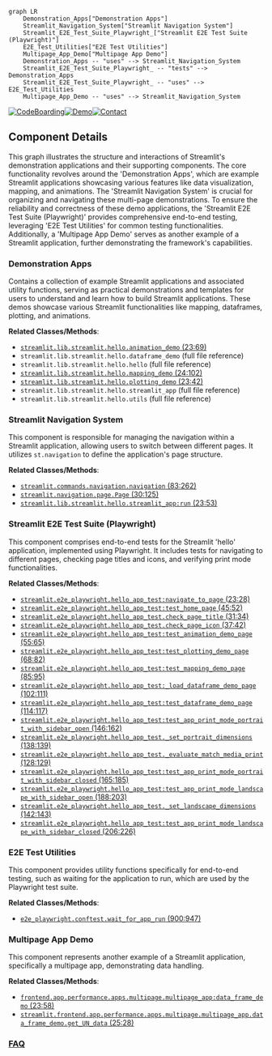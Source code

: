 ```mermaid
graph LR
    Demonstration_Apps["Demonstration Apps"]
    Streamlit_Navigation_System["Streamlit Navigation System"]
    Streamlit_E2E_Test_Suite_Playwright_["Streamlit E2E Test Suite (Playwright)"]
    E2E_Test_Utilities["E2E Test Utilities"]
    Multipage_App_Demo["Multipage App Demo"]
    Demonstration_Apps -- "uses" --> Streamlit_Navigation_System
    Streamlit_E2E_Test_Suite_Playwright_ -- "tests" --> Demonstration_Apps
    Streamlit_E2E_Test_Suite_Playwright_ -- "uses" --> E2E_Test_Utilities
    Multipage_App_Demo -- "uses" --> Streamlit_Navigation_System
```
[![CodeBoarding](https://img.shields.io/badge/Generated%20by-CodeBoarding-9cf?style=flat-square)](https://github.com/CodeBoarding/GeneratedOnBoardings)[![Demo](https://img.shields.io/badge/Try%20our-Demo-blue?style=flat-square)](https://www.codeboarding.org/demo)[![Contact](https://img.shields.io/badge/Contact%20us%20-%20contact@codeboarding.org-lightgrey?style=flat-square)](mailto:contact@codeboarding.org)

## Component Details

This graph illustrates the structure and interactions of Streamlit's demonstration applications and their supporting components. The core functionality revolves around the 'Demonstration Apps', which are example Streamlit applications showcasing various features like data visualization, mapping, and animations. The 'Streamlit Navigation System' is crucial for organizing and navigating these multi-page demonstrations. To ensure the reliability and correctness of these demo applications, the 'Streamlit E2E Test Suite (Playwright)' provides comprehensive end-to-end testing, leveraging 'E2E Test Utilities' for common testing functionalities. Additionally, a 'Multipage App Demo' serves as another example of a Streamlit application, further demonstrating the framework's capabilities.

### Demonstration Apps
Contains a collection of example Streamlit applications and associated utility functions, serving as practical demonstrations and templates for users to understand and learn how to build Streamlit applications. These demos showcase various Streamlit functionalities like mapping, dataframes, plotting, and animations.


**Related Classes/Methods**:

- <a href="https://github.com/streamlit/streamlit/blob/master/lib/streamlit/hello/animation_demo.py#L23-L69" target="_blank" rel="noopener noreferrer">`streamlit.lib.streamlit.hello.animation_demo` (23:69)</a>
- `streamlit.lib.streamlit.hello.dataframe_demo` (full file reference)
- `streamlit.lib.streamlit.hello.hello` (full file reference)
- <a href="https://github.com/streamlit/streamlit/blob/master/lib/streamlit/hello/mapping_demo.py#L24-L102" target="_blank" rel="noopener noreferrer">`streamlit.lib.streamlit.hello.mapping_demo` (24:102)</a>
- <a href="https://github.com/streamlit/streamlit/blob/master/lib/streamlit/hello/plotting_demo.py#L23-L42" target="_blank" rel="noopener noreferrer">`streamlit.lib.streamlit.hello.plotting_demo` (23:42)</a>
- `streamlit.lib.streamlit.hello.streamlit_app` (full file reference)
- `streamlit.lib.streamlit.hello.utils` (full file reference)


### Streamlit Navigation System
This component is responsible for managing the navigation within a Streamlit application, allowing users to switch between different pages. It utilizes `st.navigation` to define the application's page structure.


**Related Classes/Methods**:

- <a href="https://github.com/streamlit/streamlit/blob/master/lib/streamlit/commands/navigation.py#L83-L262" target="_blank" rel="noopener noreferrer">`streamlit.commands.navigation.navigation` (83:262)</a>
- <a href="https://github.com/streamlit/streamlit/blob/master/lib/streamlit/navigation/page.py#L30-L125" target="_blank" rel="noopener noreferrer">`streamlit.navigation.page.Page` (30:125)</a>
- <a href="https://github.com/streamlit/streamlit/blob/master/lib/streamlit/hello/streamlit_app.py#L23-L53" target="_blank" rel="noopener noreferrer">`streamlit.lib.streamlit.hello.streamlit_app:run` (23:53)</a>


### Streamlit E2E Test Suite (Playwright)
This component comprises end-to-end tests for the Streamlit 'hello' application, implemented using Playwright. It includes tests for navigating to different pages, checking page titles and icons, and verifying print mode functionalities.


**Related Classes/Methods**:

- <a href="https://github.com/streamlit/streamlit/blob/master/e2e_playwright/hello_app_test.py#L23-L28" target="_blank" rel="noopener noreferrer">`streamlit.e2e_playwright.hello_app_test:navigate_to_page` (23:28)</a>
- <a href="https://github.com/streamlit/streamlit/blob/master/e2e_playwright/hello_app_test.py#L45-L52" target="_blank" rel="noopener noreferrer">`streamlit.e2e_playwright.hello_app_test:test_home_page` (45:52)</a>
- <a href="https://github.com/streamlit/streamlit/blob/master/e2e_playwright/hello_app_test.py#L31-L34" target="_blank" rel="noopener noreferrer">`streamlit.e2e_playwright.hello_app_test.check_page_title` (31:34)</a>
- <a href="https://github.com/streamlit/streamlit/blob/master/e2e_playwright/hello_app_test.py#L37-L42" target="_blank" rel="noopener noreferrer">`streamlit.e2e_playwright.hello_app_test.check_page_icon` (37:42)</a>
- <a href="https://github.com/streamlit/streamlit/blob/master/e2e_playwright/hello_app_test.py#L55-L65" target="_blank" rel="noopener noreferrer">`streamlit.e2e_playwright.hello_app_test:test_animation_demo_page` (55:65)</a>
- <a href="https://github.com/streamlit/streamlit/blob/master/e2e_playwright/hello_app_test.py#L68-L82" target="_blank" rel="noopener noreferrer">`streamlit.e2e_playwright.hello_app_test:test_plotting_demo_page` (68:82)</a>
- <a href="https://github.com/streamlit/streamlit/blob/master/e2e_playwright/hello_app_test.py#L85-L95" target="_blank" rel="noopener noreferrer">`streamlit.e2e_playwright.hello_app_test:test_mapping_demo_page` (85:95)</a>
- <a href="https://github.com/streamlit/streamlit/blob/master/e2e_playwright/hello_app_test.py#L102-L111" target="_blank" rel="noopener noreferrer">`streamlit.e2e_playwright.hello_app_test:_load_dataframe_demo_page` (102:111)</a>
- <a href="https://github.com/streamlit/streamlit/blob/master/e2e_playwright/hello_app_test.py#L114-L117" target="_blank" rel="noopener noreferrer">`streamlit.e2e_playwright.hello_app_test:test_dataframe_demo_page` (114:117)</a>
- <a href="https://github.com/streamlit/streamlit/blob/master/e2e_playwright/hello_app_test.py#L146-L162" target="_blank" rel="noopener noreferrer">`streamlit.e2e_playwright.hello_app_test:test_app_print_mode_portrait_with_sidebar_open` (146:162)</a>
- <a href="https://github.com/streamlit/streamlit/blob/master/e2e_playwright/hello_app_test.py#L138-L139" target="_blank" rel="noopener noreferrer">`streamlit.e2e_playwright.hello_app_test._set_portrait_dimensions` (138:139)</a>
- <a href="https://github.com/streamlit/streamlit/blob/master/e2e_playwright/hello_app_test.py#L128-L129" target="_blank" rel="noopener noreferrer">`streamlit.e2e_playwright.hello_app_test._evaluate_match_media_print` (128:129)</a>
- <a href="https://github.com/streamlit/streamlit/blob/master/e2e_playwright/hello_app_test.py#L165-L185" target="_blank" rel="noopener noreferrer">`streamlit.e2e_playwright.hello_app_test:test_app_print_mode_portrait_with_sidebar_closed` (165:185)</a>
- <a href="https://github.com/streamlit/streamlit/blob/master/e2e_playwright/hello_app_test.py#L188-L203" target="_blank" rel="noopener noreferrer">`streamlit.e2e_playwright.hello_app_test:test_app_print_mode_landscape_with_sidebar_open` (188:203)</a>
- <a href="https://github.com/streamlit/streamlit/blob/master/e2e_playwright/hello_app_test.py#L142-L143" target="_blank" rel="noopener noreferrer">`streamlit.e2e_playwright.hello_app_test._set_landscape_dimensions` (142:143)</a>
- <a href="https://github.com/streamlit/streamlit/blob/master/e2e_playwright/hello_app_test.py#L206-L226" target="_blank" rel="noopener noreferrer">`streamlit.e2e_playwright.hello_app_test:test_app_print_mode_landscape_with_sidebar_closed` (206:226)</a>


### E2E Test Utilities
This component provides utility functions specifically for end-to-end testing, such as waiting for the application to run, which are used by the Playwright test suite.


**Related Classes/Methods**:

- <a href="https://github.com/streamlit/streamlit/blob/master/e2e_playwright/conftest.py#L900-L947" target="_blank" rel="noopener noreferrer">`e2e_playwright.conftest.wait_for_app_run` (900:947)</a>


### Multipage App Demo
This component represents another example of a Streamlit application, specifically a multipage app, demonstrating data handling.


**Related Classes/Methods**:

- <a href="https://github.com/streamlit/streamlit/blob/master/frontend/app/performance/apps/multipage/multipage_app.py#L23-L58" target="_blank" rel="noopener noreferrer">`frontend.app.performance.apps.multipage.multipage_app:data_frame_demo` (23:58)</a>
- <a href="https://github.com/streamlit/streamlit/blob/master/frontend/app/performance/apps/multipage/multipage_app.py#L25-L28" target="_blank" rel="noopener noreferrer">`streamlit.frontend.app.performance.apps.multipage.multipage_app.data_frame_demo.get_UN_data` (25:28)</a>




### [FAQ](https://github.com/CodeBoarding/GeneratedOnBoardings/tree/main?tab=readme-ov-file#faq)